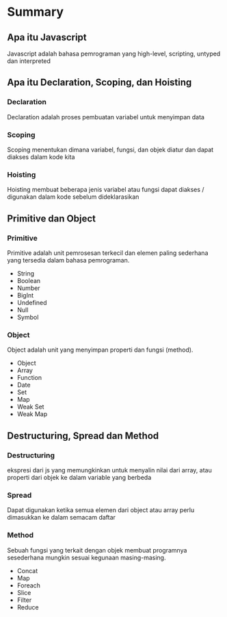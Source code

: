 # Summary

## Apa itu Javascript

Javascript adalah bahasa pemrograman yang high-level, scripting, untyped dan interpreted

## Apa itu Declaration, Scoping, dan Hoisting

### Declaration

Declaration adalah proses pembuatan variabel untuk menyimpan data

### Scoping

Scoping menentukan dimana variabel, fungsi, dan objek diatur dan dapat diakses dalam kode kita

### Hoisting

Hoisting membuat beberapa jenis variabel atau fungsi dapat diakses / digunakan dalam kode sebelum dideklarasikan

## Primitive dan Object

### Primitive

Primitive adalah unit pemrosesan terkecil dan elemen paling sederhana yang tersedia dalam bahasa pemrograman.

- String
- Boolean
- Number
- BigInt
- Undefined
- Null
- Symbol

### Object

Object adalah unit yang menyimpan properti dan fungsi (method).

- Object
- Array
- Function
- Date
- Set
- Map
- Weak Set
- Weak Map

## Destructuring, Spread dan Method

### Destructuring

ekspresi dari js yang memungkinkan untuk menyalin nilai dari array, atau properti dari objek ke dalam variable yang berbeda

### Spread

Dapat digunakan ketika semua elemen dari object atau array perlu dimasukkan ke dalam semacam daftar

### Method

Sebuah fungsi yang terkait dengan objek membuat programnya sesederhana mungkin sesuai kegunaan masing-masing.

- Concat
- Map
- Foreach
- Slice
- Filter
- Reduce
